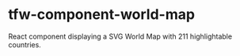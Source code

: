 # tfw-component-world-map

React component displaying a SVG World Map with 211 highlightable countries.
